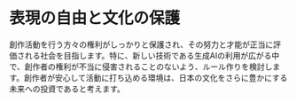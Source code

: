 # 表現の自由と文化の保護

創作活動を行う方々の権利がしっかりと保護され、その努力と才能が正当に評価される社会を目指します。特に、新しい技術である生成AIの利用が広がる中で、創作者の権利が不当に侵害されることのないよう、ルール作りを検討します。創作者が安心して活動に打ち込める環境は、日本の文化をさらに豊かにする未来への投資であると考えます。
